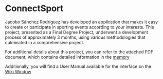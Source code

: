 # ConnectSport
Jacobo Sánchez Rodríguez has developed an application that makes it easy to create or participate in sporting events according to your interests. This project, presented as a Final Degree Project, underwent a development process of approximately 3 months, using various methodologies that culminated in a comprehensive project.

For additional details about this project, you can refer to the attached PDF document, which contains detailed information in the [memory]()

Additionally, you will find a User Manual available for the interface on the [Wiki Window](https://github.com/Jacobosr3/ConnectSport/wiki)
